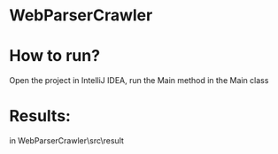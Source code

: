# WebParserCrawler

# How to run?

Open the project in IntelliJ IDEA, run the Main method in the Main class

# Results:

in WebParserCrawler\src\result
